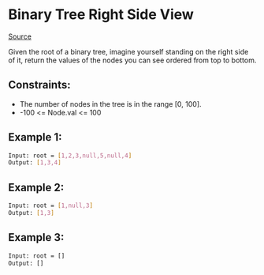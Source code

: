 # Binary Tree Right Side View
[Source](https://leetcode.com/problems/binary-tree-right-side-view/)

Given the root of a binary tree, imagine yourself standing on the right side of it, return the values of the nodes you can see ordered from top to bottom.

## Constraints:

 - The number of nodes in the tree is in the range [0, 100].
 - -100 <= Node.val <= 100
## Example 1:
```sh
Input: root = [1,2,3,null,5,null,4]
Output: [1,3,4]
```

## Example 2:
```sh
Input: root = [1,null,3]
Output: [1,3]
```

## Example 3:
```sh
Input: root = []
Output: []
```